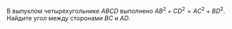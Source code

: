 В выпуклом четырехугольнике $ABCD$ выполнено $AB^2+CD^2=AC^2+BD^2$. Найдите угол между сторонами $BC$ и $AD$.
